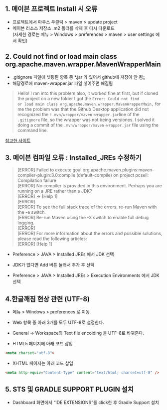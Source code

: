 ## 1. 메이븐 프로젝트 Install 시 오류
- 프로젝트에서 마우스 우클릭 > maven > update project
- 메이븐 리소스 저장소 .m2 폴더를 삭제 후 다시 다운로드<br/>
  (자세한 경로는 메뉴 > Windows > preferences > maven > user settings 에서 확인)

## 2. Could not find or load main class org.apache.maven.wrapper.MavenWrapperMain
- .gitignore 파일에 셋팅된 항목 중 *.jar 가 있어서 github에 저장이 안 됨;;
- 해당경로에 maven-wrapper.jar 파일 넣어주면 해결됨

> Hello! I ran into this problem also, it worked fine at first, but if cloned the project on a new folder I got the <code>Error: Could not find or load main class org.apache.maven.wrapper.MavenWrapperMain,</code> for me the problem was that the Github Desktop application did not recognized the <code>!.mvn/wrapper/maven-wrapper.jar</code>line of the <code>.gitignore</code> file, so the wrapper was not being versiones. I solved it doing a commit of the <code>.mvn/wrapper/maven-wrapper.jar</code> file using the command line.

[참고한 사이트](https://github.com/jhipster/jhipster-core/issues/70)

## 3. 메이븐 컴파일 오류 : Installed_JREs 수정하기
> [ERROR] Failed to execute goal org.apache.maven.plugins:maven-compiler-plugin:3.0:compile (default-compile) on project pcsell: Compilation failure<br/>
[ERROR] No compiler is provided in this environment. Perhaps you are running on a JRE rather than a JDK?<br/>
[ERROR] -> [Help 1]<br/>
[ERROR]<br/>
[ERROR] To see the full stack trace of the errors, re-run Maven with the -e switch.<br/>
[ERROR] Re-run Maven using the -X switch to enable full debug logging.<br/>
[ERROR]<br/>
[ERROR] For more information about the errors and possible solutions, please read the following articles:<br/>
[ERROR] [Help 1] 
>

- Preference > JAVA > Installed JREs 에서 JDK 선택
- JDK가 없다면 Add 버튼 눌러서 추가 후 선택

- Preference > JAVA > Installed JREs > Execution Environments 에서 JDK 선택

## 4.한글깨짐 현상 관련 (UTF-8)
- 메뉴 > Windows > preferences 로 이동
- Web 항목 중 아래 3개를 모두 UTF-8로 설정한다.

- General -> Workspace의 Text file encoiding 을 UTF-8로 바꿔준다.

- HTML5 페이지에 아래 코드 삽입
~~~html
<meta charset="utf-8">
~~~
- XHTML 페이지는 아래 코드 삽입
~~~html
<meta http-equiv="Content-Type" content="text/html; charset=utf-8" />
~~~

## 5. STS 및 GRADLE SUPPORT PLUGIN 설치
- Dashboard 화면에서 “IDE EXTENSIONS”를 click한 후 Gradle Support 설치